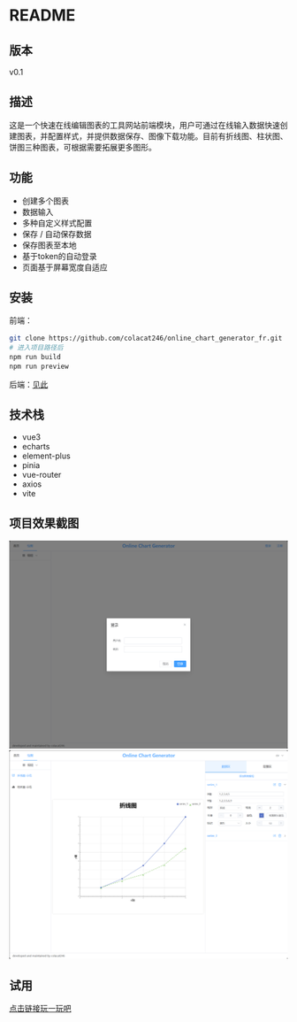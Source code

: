 # README

## 版本

v0.1

## 描述

这是一个快速在线编辑图表的工具网站前端模块，用户可通过在线输入数据快速创建图表，并配置样式，并提供数据保存、图像下载功能。目前有折线图、柱状图、饼图三种图表，可根据需要拓展更多图形。

## 功能

* 创建多个图表
* 数据输入
* 多种自定义样式配置
* 保存 / 自动保存数据
* 保存图表至本地
* 基于token的自动登录
* 页面基于屏幕宽度自适应

## 安装

前端：

```sh
git clone https://github.com/colacat246/online_chart_generator_fr.git
# 进入项目路径后
npm run build
npm run preview
```

后端：[见此](https://github.com/colacat246/online_chart_generator_ba)

## 技术栈

* vue3
* echarts
* element-plus
* pinia
* vue-router
* axios
* vite

## 项目效果截图

![登录界面](readme_image/1.png)
![主界面](readme_image/2.png)

## 试用

[点击链接玩一玩吧](http://8.134.162.35:7800/)
